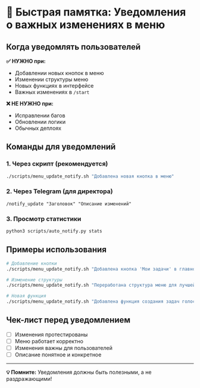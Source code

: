 # 🚀 Быстрая памятка: Уведомления о важных изменениях в меню

## Когда уведомлять пользователей

**✅ НУЖНО при:**
- Добавлении новых кнопок в меню
- Изменении структуры меню  
- Новых функциях в интерфейсе
- Важных изменениях в `/start`

**❌ НЕ НУЖНО при:**
- Исправлении багов
- Обновлении логики
- Обычных деплоях

## Команды для уведомлений

### 1. Через скрипт (рекомендуется)
```bash
./scripts/menu_update_notify.sh "Добавлена новая кнопка в меню"
```

### 2. Через Telegram (для директора)
```
/notify_update "Заголовок" "Описание изменений"
```

### 3. Просмотр статистики
```bash
python3 scripts/auto_notify.py stats
```

## Примеры использования

```bash
# Добавление кнопки
./scripts/menu_update_notify.sh "Добавлена кнопка 'Мои задачи' в главное меню"

# Изменение структуры
./scripts/menu_update_notify.sh "Переработана структура меню для лучшей навигации"

# Новая функция
./scripts/menu_update_notify.sh "Добавлена функция создания задач голосовыми сообщениями"
```

## Чек-лист перед уведомлением

- [ ] Изменения протестированы
- [ ] Меню работает корректно  
- [ ] Изменения важны для пользователей
- [ ] Описание понятное и конкретное

---

**💡 Помните:** Уведомления должны быть полезными, а не раздражающими! 